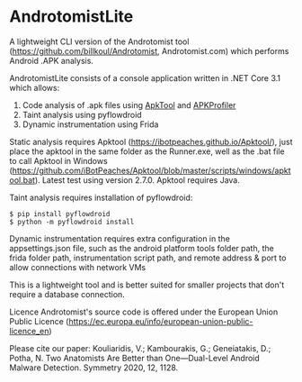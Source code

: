 # AndrotomistLite
A lightweight CLI version of the Androtomist tool (https://github.com/billkoul/Androtomist, Androtomist.com) which performs Android .APK analysis.

AndrotomistLite consists of a console application written in .NET Core 3.1 which allows:

1. Code analysis of .apk files using <a href="https://ibotpeaches.github.io/Apktool/">ApkTool</a> and <a href="https://github.com/Giannisgre/APKProfiler">APKProfiler</a><br>
2. Taint analysis using pyflowdroid<br>
3. Dynamic instrumentation using Frida<br>

Static analysis requires Apktool (https://ibotpeaches.github.io/Apktool/), just place the apktool in the same folder as the Runner.exe, well as the .bat file to call Apktool in Windows (https://github.com/iBotPeaches/Apktool/blob/master/scripts/windows/apktool.bat). Latest test using version 2.7.0. Apktool requires Java. <br>

Taint analysis requires installation of pyflowdroid:<br>
```
$ pip install pyflowdroid
$ python -m pyflowdroid install
```

Dynamic instrumentation requires extra configuration in the appsettings.json file, such as the android platform tools folder path, the frida folder path, instrumentation script path, and remote address & port to allow connections with network VMs<br>

This is a lightweight tool and is better suited for smaller projects that don't require a database connection.

Licence
Androtomist's source code is offered under the European Union Public Licence (https://ec.europa.eu/info/european-union-public-licence_en)

Please cite our paper:
Kouliaridis, V.; Kambourakis, G.; Geneiatakis, D.; Potha, N. Two Anatomists Are Better than One—Dual-Level Android Malware Detection. Symmetry 2020, 12, 1128.
